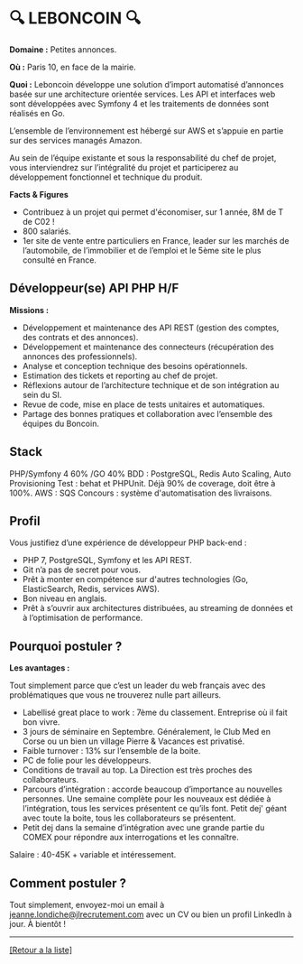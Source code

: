 # 🔍 LEBONCOIN 🔍

**Domaine :**  Petites annonces.

**Où :** Paris 10, en face de la mairie.

**Quoi :** Leboncoin développe une solution d’import automatisé d’annonces basée sur une architecture orientée services. Les API et interfaces web sont développées avec Symfony 4 et les traitements de données sont réalisés en Go.

L’ensemble de l’environnement est hébergé sur AWS et s’appuie en partie sur des services managés Amazon.

Au sein de l’équipe existante et sous la responsabilité du chef de projet, vous interviendrez sur l’intégralité du projet et participerez au développement fonctionnel et technique du produit.


**Facts & Figures**

* Contribuez à un projet qui permet d'économiser, sur 1 année, 8M de T de C02 !
* 800 salariés.
* 1er site de vente entre particuliers en France, leader sur les marchés de l’automobile, de l’immobilier et de l’emploi et le 5ème site le plus consulté en France.

## Développeur(se) API PHP H/F

**Missions :**

* Développement et maintenance des API REST (gestion des comptes, des contrats et des annonces).
* Développement et maintenance des connecteurs (récupération des annonces des professionnels).
* Analyse et conception technique des besoins opérationnels.
* Estimation des tickets et reporting au chef de projet.
* Réflexions autour de l’architecture technique et de son intégration au sein du SI.
* Revue de code, mise en place de tests unitaires et automatiques.
* Partage des bonnes pratiques et collaboration avec l’ensemble des équipes du Boncoin.

## Stack

PHP/Symfony 4 60% /GO 40%
BDD : PostgreSQL, Redis
Auto Scaling, Auto Provisioning
Test :  behat et PHPUnit. Déjà 90% de coverage, doit être à 100%.
AWS : SQS
Concours : système d'automatisation des livraisons.

## Profil

Vous justifiez d’une expérience de développeur PHP back-end :

* PHP 7, PostgreSQL, Symfony et les API REST.
* Git n’a pas de secret pour vous.
* Prêt à monter en compétence sur d'autres technologies (Go, ElasticSearch, Redis, services AWS).
* Bon niveau en anglais.
* Prêt à s’ouvrir aux architectures distribuées, au streaming de données et à l’optimisation de performance.

## Pourquoi postuler ?

**Les avantages :** 

Tout simplement parce que c’est un leader du web français avec des problématiques que vous ne trouverez nulle part ailleurs.

* Labellisé great place to work : 7ème du classement. Entreprise où il fait bon vivre.
* 3 jours de séminaire en Septembre. Généralement, le Club Med en Corse ou un bien un village Pierre & Vacances est privatisé.
* Faible turnover :  13% sur l’ensemble de la boite.
* PC de folie pour les développeurs.
* Conditions de travail au top. La Direction est très proches des collaborateurs.
* Parcours d’intégration : accorde beaucoup d’importance au nouvelles personnes. Une semaine complète pour les nouveaux est dédiée à l’intégration, tous les services présentent ce qu’ils font. Petit dej' géant avec toute la boite, tous les collaborateurs se présentent.
* Petit dej dans la semaine d’intégration avec une grande partie du COMEX pour répondre aux interrogations et les connaître.

Salaire : 40-45K + variable et intéressement.

## Comment postuler ?

Tout simplement, envoyez-moi un email à jeanne.londiche@jlrecrutement.com avec un CV ou bien un profil LinkedIn à jour. À bientôt ! 

----
<a href="https://github.com/jlondiche/job-board-php/blob/master/README.md">[Retour a la liste]</a>